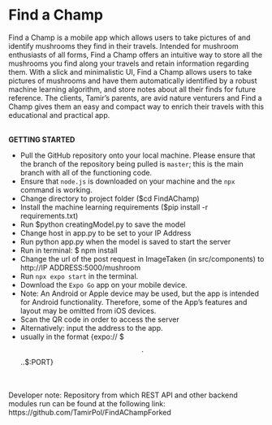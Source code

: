 <h1>Find a Champ</h1>
Find a Champ is a mobile app which allows users to take pictures of and identify mushrooms they find in their travels. Intended for mushroom enthusiasts of all forms, Find a Champ offers an intuitive way to store all the mushrooms you find along your travels and retain information regarding them. With a slick and minimalistic UI, Find a Champ allows users to take pictures of mushrooms and have them automatically identified by a robust machine learning algorithm, and store notes about all their finds for future reference. The clients, Tamir’s parents, are avid nature venturers and Find a Champ gives them an easy and compact way to enrich their travels with this educational and practical app.
<br>
<br>

**GETTING STARTED**
- Pull the GitHub repository onto your local machine. Please ensure that the branch of the repository being pulled is `master`; this is the main branch with all of the functioning code.
- Ensure that `node.js` is downloaded on your machine and the `npx` command is working.
- Change directory to project folder ($cd FindAChamp)
- Install the machine learning requirements ($pip install -r requirements.txt)
- Run $python creatingModel.py to save the model
- Change host in app.py to be set to your IP Address
- Run python app.py when the model is saved to start the server
- Run in terminal: $ npm install
- Change the url of the post request in ImageTaken (in src/components) to http://IP ADDRESS:5000/mushroom
- Run  `npx expo start` in the terminal.
- Download the `Expo Go` app on your mobile device.
- Note: An Android or Apple device may be used, but the app is intended for Android functionality. Therefore, some of the App’s features and layout may be omitted from iOS devices.
- Scan the QR code in order to access the server 
- Alternatively: input the address to the app.
- usually in the format {expo:// $$$.$$$.$.$:PORT}

<br>
<br>
Developer note:
Repository from which REST API and other backend modules run can be found at the following link: https://github.com/TamirPol/FindAChampForked
